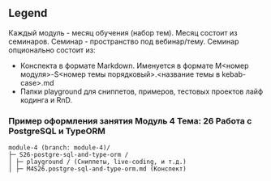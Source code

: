 ## Legend
Каждый модуль - месяц обучения (набор тем).
Месяц состоит из семинаров. 
Семинар - пространство под вебинар/тему.
Семинар опционально состоит из:

 - Конспекта в формате Markdown. Именуется в формате M<номер модуля>-S<номер темы порядковый>.<название темы в kebab-case>.md 
 - Папки playground для сниппетов, примеров, тестовых проектов лайф кодинга и RnD.
 ### Пример оформления занятия **Модуль 4 Тема: 26 Работа с PostgreSQL и TypeORM**
   

    module-4 (branch: module-4)/ 
    ├─ S26-postgre-sql-and-type-orm / 
    │ ├─ playground / (Сниппеты, live-coding, и т.д.)
    │ ├─ M4S26.postgre-sql-and-type-orm.md (Конспект)
